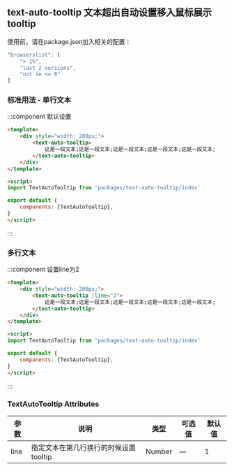 <script>
    import baseVue from './import.js'

    export default baseVue
</script>

## text-auto-tooltip 文本超出自动设置移入鼠标展示tooltip

使用前，请在package.json加入相关的配置：
```js
"browserslist": [
    "> 1%",
    "last 2 versions",
    "not ie <= 8"
]
```

### 标准用法 - 单行文本
:::component 默认设置
```html
<template>
    <div style="width: 200px;">
        <text-auto-tooltip>
            这是一段文本;这是一段文本;这是一段文本;这是一段文本;这是一段文本;
        </text-auto-tooltip>
    </div>
</template>

<script>
import TextAutoTooltip from 'packages/text-auto-tooltip/index'

export default {
    components: {TextAutoTooltip},
}
</script>
```
:::

### 多行文本
:::component 设置line为2
```html
<template>
    <div style="width: 200px;">
        <text-auto-tooltip :line="2">
            这是一段文本;这是一段文本;这是一段文本;这是一段文本;这是一段文本;
        </text-auto-tooltip>
    </div>
</template>

<script>
import TextAutoTooltip from 'packages/text-auto-tooltip/index'

export default {
    components: {TextAutoTooltip},
}
</script>
```
:::

### TextAutoTooltip Attributes

| 参数          | 说明            | 类型            | 可选值                 | 默认值   |
|------------- |---------------- |---------------- |---------------------- |-------- |
| line | 指定文本在第几行换行的时候设置tooltip | Number | — | 1 |